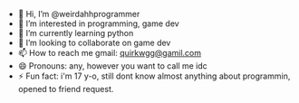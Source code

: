 - 👋 Hi, I’m @weirdahhprogrammer
- 👀 I’m interested in programming, game dev
- 🌱 I’m currently learning python
- 💞️ I’m looking to collaborate on game dev
- 📫 How to reach me gmail: quirkwgg@gamil.com
- 😄 Pronouns: any, however you want to call me idc
- ⚡ Fun fact: i'm 17 y-o, still dont know almost anything about programmin, opened to friend request.

<!---
weirdahhprogrammer/weirdahhprogrammer is a ✨ special ✨ repository because its `README.md` (this file) appears on your GitHub profile.
You can click the Preview link to take a look at your changes.
--->
